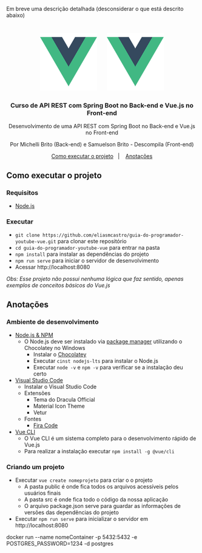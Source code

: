 Em breve uma descrição detalhada (desconsiderar o que está descrito abaixo)

<h1 align="center">
  <img alt="Logo" src=".github/logo_vue.png" width="150px" />&nbsp;&nbsp;&nbsp;
  <img alt="Logo" src=".github/logo_vue.png" width="150px" />
</h1>

<h3 align="center">
  Curso de API REST com Spring Boot no Back-end e Vue.js no Front-end
</h3>

<p align="center">Desenvolvimento de uma API REST com Spring Boot no Back-end e Vue.js no Front-end</p>

<p align="center">Por Michelli Brito (Back-end) e Samuelson Brito - Descompila (Front-end)</p>

<p align="center">
  <a href="#como-executar-o-projeto">Como executar o projeto</a>&nbsp;&nbsp;&nbsp;|&nbsp;&nbsp;&nbsp;
  <a href="#anotações">Anotações</a>
</p>

## Como executar o projeto

### Requisitos

- [Node.js](https://nodejs.org)

### Executar

- `git clone https://github.com/eliasmcastro/guia-do-programador-youtube-vue.git` para clonar este repositório
- `cd guia-do-programador-youtube-vue` para entrar na pasta
- `npm install` para instalar as dependências do projeto
- `npm run serve` para iniciar o servidor de desenvolvimento
- Acessar http://localhost:8080

_Obs: Esse projeto não possui nenhuma lógica que faz sentido, apenas exemplos de conceitos básicos do Vue.js_

## Anotações

### Ambiente de desenvolvimento

- [Node.js & NPM](https://nodejs.org)
  - O Node.js deve ser instalado via [package manager](https://nodejs.org/en/download/package-manager) utilizando o Chocolatey no Windows
    - Instalar o [Chocolatey](https://chocolatey.org/install)
    - Executar `cinst nodejs-lts` para instalar o Node.js
    - Executar `node -v` e `npm -v` para verificar se a instalação deu certo
- [Visual Studio Code](https://code.visualstudio.com)
  - Instalar o Visual Studio Code
  - Extensões
    - Tema do Dracula Official
    - Material Icon Theme
    - Vetur
  - Fontes
    - [Fira Code](https://github.com/tonsky/FiraCode)
- [Vue CLI](https://cli.vuejs.org)
  - O Vue CLI é um sistema completo para o desenvolvimento rápido de Vue.js
  - Para realizar a instalação executar `npm install -g @vue/cli`

### Criando um projeto

- Executar `vue create nomeprojeto` para criar o o projeto
  - A pasta public é onde fica todos os arquivos acessíveis pelos usuários finais
  - A pasta src é onde fica todo o código da nossa aplicação
  - O arquivo package.json serve para guardar as informações de versões das dependências do projeto
- Executar `npm run serve` para inicializar o servidor em http://localhost:8080


docker run --name nomeContainer -p 5432:5432 -e POSTGRES_PASSWORD=1234 -d postgres
